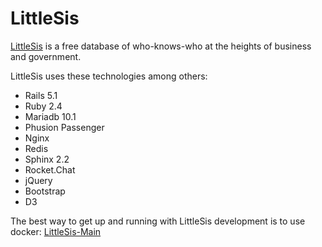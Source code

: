LittleSis
======

[LittleSis](https://littlesis.org) is a free database of who-knows-who at the heights of business and government.

LittleSis uses these technologies among others:
- Rails 5.1
- Ruby 2.4
- Mariadb 10.1
- Phusion Passenger
- Nginx
- Redis
- Sphinx 2.2
- Rocket.Chat
- jQuery
- Bootstrap
- D3


The best way to get up and running with LittleSis development is to use docker: [LittleSis-Main](https://github.com/public-accountability/littlesis-main)



